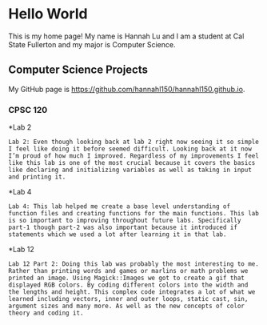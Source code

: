# Hello World
This is my home page! My name is Hannah Lu and I am a student at Cal State Fullerton and my major is Computer Science.

## Computer Science Projects
My GitHub page is https://github.com/hannahl150/hannahl150.github.io.

### CPSC 120
*Lab 2

    Lab 2: Even though looking back at lab 2 right now seeing it so simple I feel like doing it before seemed difficult. Looking back at it now I’m proud of how much I improved. Regardless of my improvements I feel like this lab is one of the most crucial because it covers the basics like declaring and initializing variables as well as taking in input and printing it. 
*Lab 4

    Lab 4: This lab helped me create a base level understanding of function files and creating functions for the main functions. This lab is so important to improving throughout future labs. Specifically part-1 though part-2 was also important because it introduced if statements which we used a lot after learning it in that lab.
*Lab 12

    Lab 12 Part 2: Doing this lab was probably the most interesting to me. Rather than printing words and games or marlins or math problems we printed an image. Using Magick::Images we got to create a gif that displayed RGB colors. By coding different colors into the width and the lengths and height. This complex code integrates a lot of what we learned including vectors, inner and outer loops, static cast, sin, argument sizes and many more. As well as the new concepts of color theory and coding it.